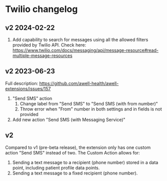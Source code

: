 # Twilio changelog

## v2 2024-02-22

1. Add capability to search for messages using all the allowed filters provided by Twilio API. Check here: https://www.twilio.com/docs/messaging/api/message-resource#read-multiple-message-resources

## v2 2023-06-23

Full description: https://github.com/awell-health/awell-extensions/issues/157

1. "Send SMS" action
   1. Change label from "Send SMS" to "Send SMS (with from number)"
   2. Throw error when "From" number in both settings and in fields is not provided
2. Add new action "Send SMS (with Messaging Service)"

## v2

Compared to v1 (pre-beta release), the extension only has one custom action "Send SMS" instead of two. The Custom Action allows for:

1. Sending a text message to a recipient (phone number) stored in a data point, including patient profile data points.
2. Sending a text message to a fixed recipient (phone number).
